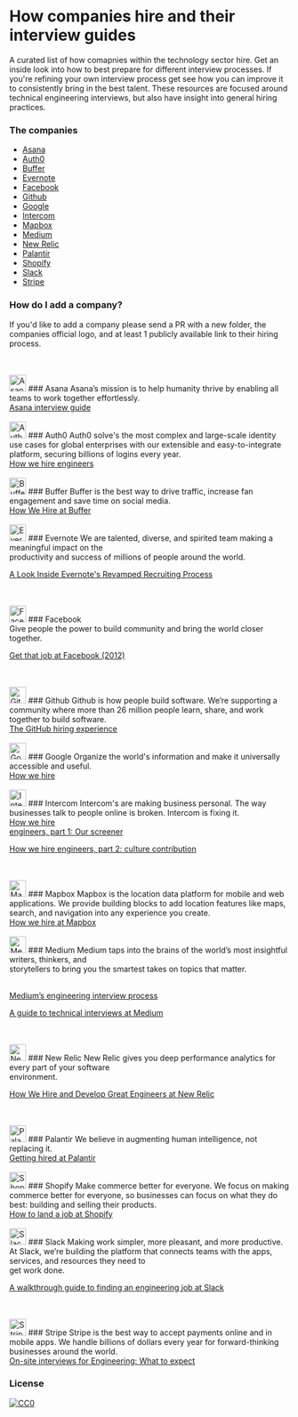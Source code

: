 # How companies hire and their interview guides
A curated list of how comapnies within the technology sector hire. Get an inside look into how to best prepare for different interview processes. If you're refining your own interview process get see how you can improve it to consistently bring in the best talent. These resources are focused around technical engineering interviews, but also have insight into general hiring practices.

### The companies
  - [Asana](#asana)
  - [Auth0](#auth0)
  - [Buffer](#buffer)
  - [Evernote](#evernote)
  - [Facebook](#facebook)
  - [Github](#github)
  - [Google](#google)
  - [Intercom](#intercom)
  - [Mapbox](#papbox)
  - [Medium](#medium)
  - [New Relic](#new-relic)
  - [Palantir](#palantir)
  - [Shopify](#shopify)
  - [Slack](#slack)
  - [Stripe](#stripe)

### How do I add a company?
If you'd like to add a company please send a PR with a new folder, the companies official logo, and at least 1 publicly available link to their hiring process.

</br>
</br>

<img src="https://raw.githubusercontent.com/Jobeir/how-companies-hire/master/companies/asana/asana-logo.jpg" height="30px" alt="Asana logo" />
### Asana  
Asana’s mission is to help humanity thrive by enabling all teams to work together effortlessly.
<br />
<a href="https://blog.asana.com/2016/03/asana-engineering-interview-guide/">Asana interview guide</a>

</br>
</br>

<img src="https://raw.githubusercontent.com/Jobeir/how-companies-hire/master/companies/auth0/auth0-logo.png" height="30px" alt="Auth0 logo" />
### Auth0  
Auth0 solve's the most complex and large-scale identity use cases for global enterprises with our extensible and easy-to-integrate platform, securing billions of logins every year.
<br />
<a href="https://auth0.com/blog/how-we-hire-engineers/">How we hire engineers</a>

</br>
</br>

<img src="https://raw.githubusercontent.com/Jobeir/how-companies-hire/master/companies/buffer/buffer-logo.png" height="30px" alt="Buffer logo" />
### Buffer  
Buffer is the best way to drive traffic, increase fan engagement and save time on social media.
<br />
<a href="https://open.buffer.com/how-we-hire/">How We Hire at Buffer</a> 

</br>
</br>

<img src="https://raw.githubusercontent.com/Jobeir/how-companies-hire/master/companies/evernote/evernote-logo.png" height="30px" alt="Evernote logo" />
### Evernote  
We are talented, diverse, and spirited team making a meaningful impact on the <br />productivity and success of millions of people around the world.

<a href="http://www.greenhouse.io/blog/how-we-hire-a-look-inside-evernotes-revamped-recruiting-process">A Look Inside Evernote's Revamped Recruiting Process</a>

</br>
</br>

<img src="https://raw.githubusercontent.com/Jobeir/how-companies-hire/master/companies/facebook/facebook-logo.png" height="30px" alt="Facebook logo" />
### Facebook  
<br />Give people the power to build community and bring the world closer together.

<a href="https://www.facebook.com/notes/facebook-engineering/get-that-job-at-facebook/10150964382448920/">Get that job at Facebook (2012)</a>

</br>
</br>

<img src="https://raw.githubusercontent.com/Jobeir/how-companies-hire/master/companies/github/github-logo.png" height="30px" alt="Github logo" />
### Github  
Github is how people build software.
We’re supporting a community where more than 26 million people learn, share, and work together to build software.
<br />
<a href="https://github.com/blog/1269-the-github-hiring-experience">The GitHub hiring experience</a>

</br>
</br>

<img src="https://raw.githubusercontent.com/Jobeir/how-companies-hire/master/companies/google/google-logo.png" height="30px" alt="Google logo" />
### Google  
Organize the world's information and make it universally accessible and useful.
<br />
<a href="https://careers.google.com/how-we-hire/">How we hire</a>

</br>
</br>

<img src="https://raw.githubusercontent.com/Jobeir/how-companies-hire/master/companies/intercom/intercom-logo.jpg" height="30px" alt="Intercom logo" />
### Intercom  
Intercom's are making business personal. The way businesses talk to people online is broken. Intercom is fixing it.
<br />
<a href="https://blog.intercom.com/how-we-hire-engineers-part-1/">How we hire <br />engineers, part 1: Our screener</a>

<a href="https://blog.intercom.com/how-we-hire-engineers-part-2-culture-contribution/">How we hire engineers, part 2: culture contribution</a>

</br>
</br>

<img src="https://raw.githubusercontent.com/Jobeir/how-companies-hire/master/companies/mapbox/mapbox-logo.png" height="30px" alt="Mapbox logo" />
### Mapbox  
Mapbox is the location data platform for mobile and web applications. We provide building blocks to add location features like maps, search, and navigation into any experience you create.
<br />
<a href="https://blog.mapbox.com/how-we-hire-at-mapbox-cd946418299f">How we hire at Mapbox</a>

</br>
</br>

<img src="https://raw.githubusercontent.com/Jobeir/how-companies-hire/master/companies/medium/medium-logo.png" height="30px" alt="Medium logo" />
### Medium  
Medium taps into the brains of the world’s most insightful writers, thinkers, and <br />storytellers to bring you the smartest takes on topics that matter.

<a href="https://medium.engineering/mediums-engineering-interview-process-b8d6b67927c4"><br />Medium’s engineering interview process</a>

<a href="https://medium.engineering/a-guide-to-your-technical-interview-at-medium-76d91942c737">A guide to technical interviews at Medium
</a>

</br>
</br>

<img src="https://raw.githubusercontent.com/Jobeir/how-companies-hire/master/companies/new-relic/new-relic-logo.png" height="30px" alt="New Relic logo" />
### New Relic  
New Relic gives you deep performance analytics for every part of your software <br />environment.

<a href="https://blog.newrelic.com/2016/04/14/engineering-management-hire-develop-great-engineers/">How We Hire and Develop Great Engineers at New Relic</a>

</br>
</br>

<img src="https://raw.githubusercontent.com/Jobeir/how-companies-hire/master/companies/palantir/palantir-logo.png" height="30px" alt="Palantir logo" />
### Palantir  
We believe in augmenting human intelligence, not replacing it.
<br />
<a href="https://www.palantir.com/getting-hired/">Getting hired at Palantir</a>

</br>
</br>

<img src="https://raw.githubusercontent.com/Jobeir/how-companies-hire/master/companies/shopify/shopify-logo.jpg" height="30px" alt="Shopify logo" />
### Shopify  
Make commerce better for everyone. We focus on making commerce better for everyone, so businesses can focus on what they do best: building and selling their products.
<br />
<a href="http://www.vanschneider.com/how-to-land-a-job-at-shopify">How to land a job at Shopify</a>

</br>
</br>

<img src="https://raw.githubusercontent.com/Jobeir/how-companies-hire/master/companies/slack/slack-logo.jpg" height="30px" alt="Slack logo" />
### Slack  
Making work simpler, more pleasant, and more productive. At Slack, we’re building the platform that connects teams with the apps, services, and resources they need to <br />get work done.

<a href="https://slack.engineering/a-walkthrough-guide-to-finding-an-engineering-job-at-slack-dc07dd7b0144">A walkthrough guide to finding an engineering job at Slack</a>

</br>
</br>

<img src="https://raw.githubusercontent.com/Jobeir/how-companies-hire/master/companies/stripe/stripe-logo.jpg" height="30px" alt="Stripe logo" />
### Stripe  
Stripe is the best way to accept payments online and in mobile apps. We handle billions of dollars every year for forward-thinking businesses around the world.
<br />
<a href="https://stripe.com/jobs/engineering-onsite.pdf">On-site interviews for Engineering: What to expect</a>



### License

[![CC0](https://i.creativecommons.org/p/zero/1.0/88x31.png)](https://creativecommons.org/publicdomain/zero/1.0/)